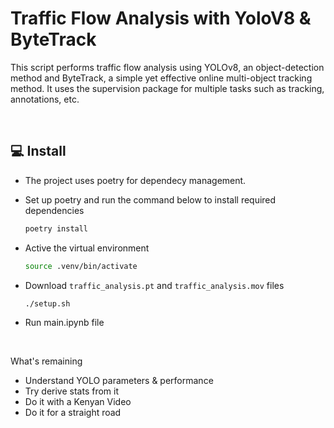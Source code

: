 # Traffic Flow Analysis with YoloV8 & ByteTrack

This script performs traffic flow analysis using YOLOv8, an object-detection method and
ByteTrack, a simple yet effective online multi-object tracking method. It uses the
supervision package for multiple tasks such as tracking, annotations, etc.

<br>

## 💻 Install

- The project uses poetry for dependecy management. 
- Set up poetry and run the command below to install required dependencies
    ```bash
    poetry install
    ```

- Active the virtual environment
    ```bash
    source .venv/bin/activate
    ```

- Download `traffic_analysis.pt` and `traffic_analysis.mov` files

    ```bash
    ./setup.sh
    ```

- Run main.ipynb file

<br>

What's remaining
- Understand YOLO parameters & performance
- Try derive stats from it
- Do it with a Kenyan Video
- Do it for a straight road